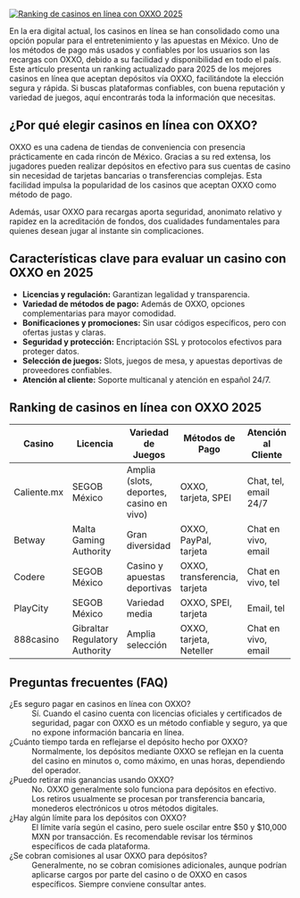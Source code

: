 [![Ranking de casinos en línea con OXXO 2025](https://123-caf.pages.dev/gitsignup.png)](https://vrmoo.ru/Bt82HjjY)

<p>En la era digital actual, los casinos en línea se han consolidado como una opción popular para el entretenimiento y las apuestas en México. Uno de los métodos de pago más usados y confiables por los usuarios son las recargas con OXXO, debido a su facilidad y disponibilidad en todo el país. Este artículo presenta un ranking actualizado para 2025 de los mejores casinos en línea que aceptan depósitos vía OXXO, facilitándote la elección segura y rápida. Si buscas plataformas confiables, con buena reputación y variedad de juegos, aquí encontrarás toda la información que necesitas.</p>  <h2>¿Por qué elegir casinos en línea con OXXO?</h2> <p>OXXO es una cadena de tiendas de conveniencia con presencia prácticamente en cada rincón de México. Gracias a su red extensa, los jugadores pueden realizar depósitos en efectivo para sus cuentas de casino sin necesidad de tarjetas bancarias o transferencias complejas. Esta facilidad impulsa la popularidad de los casinos que aceptan OXXO como método de pago.</p> <p>Además, usar OXXO para recargas aporta seguridad, anonimato relativo y rapidez en la acreditación de fondos, dos cualidades fundamentales para quienes desean jugar al instante sin complicaciones.</p>  <h2>Características clave para evaluar un casino con OXXO en 2025</h2> <ul> <li><strong>Licencias y regulación:</strong> Garantizan legalidad y transparencia.</li> <li><strong>Variedad de métodos de pago:</strong> Además de OXXO, opciones complementarias para mayor comodidad.</li> <li><strong>Bonificaciones y promociones:</strong> Sin usar códigos específicos, pero con ofertas justas y claras.</li> <li><strong>Seguridad y protección:</strong> Encriptación SSL y protocolos efectivos para proteger datos.</li> <li><strong>Selección de juegos:</strong> Slots, juegos de mesa, y apuestas deportivas de proveedores confiables.</li> <li><strong>Atención al cliente:</strong> Soporte multicanal y atención en español 24/7.</li> </ul>  <h2>Ranking de casinos en línea con OXXO 2025</h2> <table> <thead> <tr> <th>Casino</th> <th>Licencia</th> <th>Variedad de Juegos</th> <th>Métodos de Pago</th> <th>Atención al Cliente</th> </tr> </thead> <tbody> <tr> <td>Caliente.mx</td> <td>SEGOB México</td> <td>Amplia (slots, deportes, casino en vivo)</td> <td>OXXO, tarjeta, SPEI</td> <td>Chat, tel, email 24/7</td> </tr> <tr> <td>Betway</td> <td>Malta Gaming Authority</td> <td>Gran diversidad</td> <td>OXXO, PayPal, tarjeta</td> <td>Chat en vivo, email</td> </tr> <tr> <td>Codere</td> <td>SEGOB México</td> <td>Casino y apuestas deportivas</td> <td>OXXO, transferencia, tarjeta</td> <td>Chat en vivo, tel</td> </tr> <tr> <td>PlayCity</td> <td>SEGOB México</td> <td>Variedad media</td> <td>OXXO, SPEI, tarjeta</td> <td>Email, tel</td> </tr> <tr> <td>888casino</td> <td>Gibraltar Regulatory Authority</td> <td>Amplia selección</td> <td>OXXO, tarjeta, Neteller</td> <td>Chat en vivo, email</td> </tr> </tbody> </table>  <h2>Preguntas frecuentes (FAQ)</h2> <dl> <dt>¿Es seguro pagar en casinos en línea con OXXO?</dt> <dd>Sí. Cuando el casino cuenta con licencias oficiales y certificados de seguridad, pagar con OXXO es un método confiable y seguro, ya que no expone información bancaria en línea.</dd>  <dt>¿Cuánto tiempo tarda en reflejarse el depósito hecho por OXXO?</dt> <dd>Normalmente, los depósitos mediante OXXO se reflejan en la cuenta del casino en minutos o, como máximo, en unas horas, dependiendo del operador.</dd>  <dt>¿Puedo retirar mis ganancias usando OXXO?</dt> <dd>No. OXXO generalmente solo funciona para depósitos en efectivo. Los retiros usualmente se procesan por transferencia bancaria, monederos electrónicos u otros métodos digitales.</dd>  <dt>¿Hay algún límite para los depósitos con OXXO?</dt> <dd>El límite varía según el casino, pero suele oscilar entre $50 y $10,000 MXN por transacción. Es recomendable revisar los términos específicos de cada plataforma.</dd>  <dt>¿Se cobran comisiones al usar OXXO para depósitos?</dt> <dd>Generalmente, no se cobran comisiones adicionales, aunque podrían aplicarse cargos por parte del casino o de OXXO en casos específicos. Siempre conviene consultar antes.</dd> </dl>